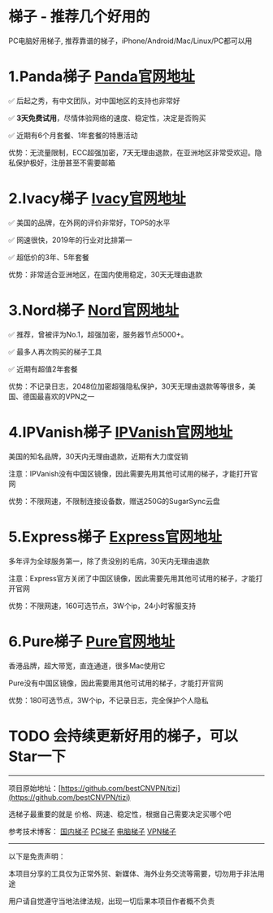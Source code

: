 # 梯子 - 推荐几个好用的

PC电脑好用梯子, 推荐靠谱的梯子，iPhone/Android/Mac/Linux/PC都可以用

# 1.Panda梯子 [Panda官网地址](https://www.panhdpe.xyz/r/22216799)
✅ 后起之秀，有中文团队，对中国地区的支持也非常好

✅ **3天免费试用**，尽情体验网络的速度、稳定性，决定是否购买

✅ 近期有6个月套餐、1年套餐的特惠活动

优势：无流量限制，ECC超强加密，7天无理由退款，在亚洲地区非常受欢迎。隐私保护极好，注册甚至不需要邮箱

# 2.Ivacy梯子 [Ivacy官网地址](https://www.ivacykodi.com/easter-deal-2020/?aff=91814&data1=excellent&data2=tizi)
✅ 美国的品牌，在外网的评价非常好，TOP5的水平

✅ 网速很快，2019年的行业对比排第一

✅ 超低价的3年、5年套餐

优势：非常适合亚洲地区，在国内使用稳定，30天无理由退款

# 3.Nord梯子   [Nord官网地址](https://go.nordlocker.net/aff_c?offer_id=15&aff_id=38201&url_id=6063&aff_sub=github&aff_sub2=tizi)
✅ 推荐，曾被评为No.1，超强加密，服务器节点5000+。

✅ 最多人再次购买的梯子工具

✅ 近期有超值2年套餐

优势：不记录日志，2048位加密超强隐私保护，30天无理由退款等等很多，美国、德国最喜欢的VPN之一

# 4.IPVanish梯子 [IPVanish官网地址](https://affiliategroove.com/scripts/click.php?a_aid=vvppnn&data1=git&data2=tizi)

美国的知名品牌，30天内无理由退款，近期有大力度促销

注意：IPVanish没有中国区镜像，因此需要先用其他可试用的梯子，才能打开官网

优势：不限网速，不限制连接设备数，赠送250G的SugarSync云盘



# 5.Express梯子 [Express官网地址](https://www.xvbelink.com/?a_fid=tizi_vpn&chan=excellent&data1=tizi)
多年评为全球服务第一，除了贵没别的毛病，30天内无理由退款

注意：Express官方关闭了中国区镜像，因此需要先用其他可试用的梯子，才能打开官网

优势：不限网速，160可选节点，3W个ip，24小时客服支持


# 6.Pure梯子 [Pure官网地址](https://billing.purevpn.com/aff.php?aff=42611&data1=github&data2=excellent_tizi)
香港品牌，超大带宽，直连通道，很多Mac使用它

Pure没有中国区镜像，因此需要用其他可试用的梯子，才能打开官网

优势：180可选节点，3W个ip，不记录日志，完全保护个人隐私




# TODO 会持续更新好用的梯子，可以Star一下

----

项目原始地址：[https://github.com/bestCNVPN/tizi](https://github.com/bestCNVPN/tizi)

选梯子最重要的就是 价格、网速、稳定性，根据自己需要决定买哪个吧

参考技术博客： [国内梯子](http://bestcnvpn.com/) [PC梯子](http://topcnvpn.com/) [电脑梯子](http://fastcnvpn.com/) [VPN梯子](http://top1vpn.top/)

----

以下是免责声明：

本项目分享的工具仅为正常外贸、新媒体、海外业务交流等需要，切勿用于非法用途

用户请自觉遵守当地法律法规，出现一切后果本项目作者概不负责
